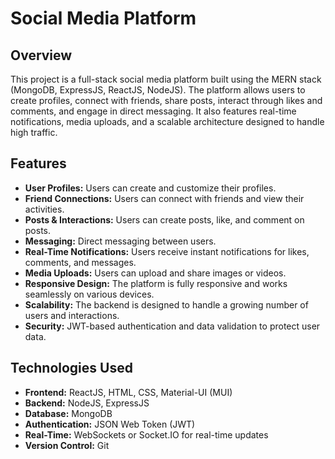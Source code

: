 # Social Media Platform

## Overview

This project is a full-stack social media platform built using the MERN stack (MongoDB, ExpressJS, ReactJS, NodeJS). The platform allows users to create profiles, connect with friends, share posts, interact through likes and comments, and engage in direct messaging. It also features real-time notifications, media uploads, and a scalable architecture designed to handle high traffic.

## Features

- **User Profiles:** Users can create and customize their profiles.
- **Friend Connections:** Users can connect with friends and view their activities.
- **Posts & Interactions:** Users can create posts, like, and comment on posts.
- **Messaging:** Direct messaging between users.
- **Real-Time Notifications:** Users receive instant notifications for likes, comments, and messages.
- **Media Uploads:** Users can upload and share images or videos.
- **Responsive Design:** The platform is fully responsive and works seamlessly on various devices.
- **Scalability:** The backend is designed to handle a growing number of users and interactions.
- **Security:** JWT-based authentication and data validation to protect user data.

## Technologies Used

- **Frontend:** ReactJS, HTML, CSS, Material-UI (MUI)
- **Backend:** NodeJS, ExpressJS
- **Database:** MongoDB
- **Authentication:** JSON Web Token (JWT)
- **Real-Time:** WebSockets or Socket.IO for real-time updates
- **Version Control:** Git
